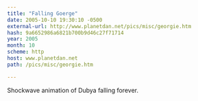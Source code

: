 ```yaml
---
title: "Falling Goerge"
date: 2005-10-10 19:30:10 -0500
external-url: http://www.planetdan.net/pics/misc/georgie.htm
hash: 9a6652986a6821b700b9d46c27f71714
year: 2005
month: 10
scheme: http
host: www.planetdan.net
path: /pics/misc/georgie.htm

---
```


Shockwave animation of Dubya falling forever.
